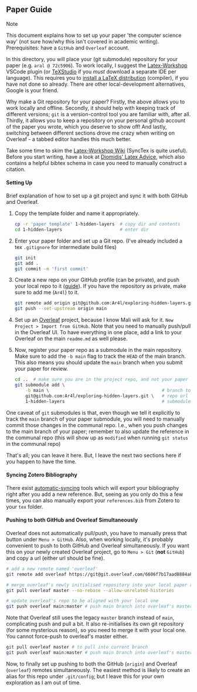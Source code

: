 ## Paper Guide

> [!NOTE] 
> This document explains how to set up your paper 'the computer science way' (not sure how/why this isn't covered in academic writing). Prerequisites: have a `GitHub` and `Overleaf` account. 


In this directory, you will place your (git submodule) repository for your paper (e.g. `aral @ 72c5906`). To work locally, I suggest the [Latex-Workshop](https://marketplace.visualstudio.com/items?itemName=James-Yu.latex-workshop) VSCode plugin (or [TeXStudio](https://www.texstudio.org/) if you *must* download a separate IDE per language). This requires you to [install a LaTeX distribution](https://www.tug.org/texlive/) (compiler), if you have not done so already. There are other local-development alternatives, Google is your friend. 

Why make a Git repository for your paper? Firstly, the above allows you to work locally and offline. Secondly, it should help with keeping track of different versions; `git` is a version-control tool you are familiar with, after all. Thirdly, it allows you to keep a repository on your personal github account of the paper you wrote, which you deserve to show off! And lastly, switching between different sections drove me crazy when writing on Overleaf - a tabbed editor handles this much better. 

Take some time to skim the [Latex-Workshop Wiki](https://github.com/James-Yu/LaTeX-Workshop/wiki/Install) (SyncTex is quite useful). Before you start writing, have a look at [Diomidis' Latex Advice](https://github.com/dspinellis/latex-advice/tree/master), which also contains a helpful bibtex schema in case you need to manually construct a citation. 


#### Setting Up 
Brief explanation of how to set up a git project and sync it with both GitHub and Overleaf. 

1. Copy the template folder and name it appropriately. 

    ```bash 
    cp -r 'paper template' 1-hidden-layers  # copy dir and contents
    cd 1-hidden-layers                      # enter dir
    ```

2. Enter your paper folder and set up a Git repo. (I've already included a tex `.gitignore` for intermediate build files)

    ```bash 
    git init 
    git add . 
    git commit -m 'first commit' 
    ```

3. Create a new repo on your GitHub profile (can be private), and push your local repo to it ([guide](https://docs.github.com/en/migrations/importing-source-code/using-the-command-line-to-import-source-code/adding-locally-hosted-code-to-github#adding-a-local-repository-to-github-using-git)). If you have the repository as private, make sure to add me (`Ar4l`) to it.

    ```bash 
    git remote add origin git@github.com:Ar4l/exploring-hidden-layers.git
    git push --set-upstream origin main
    ``` 

4. Set up an [Overleaf](https://www.overleaf.com/project) project, because I know Mali will ask for it. `New Project > Import from GitHub`. Note that you need to manually push/pull in the Overleaf UI. To have everything in one place, add a link to your Overleaf on the main `readme.md` as well please. 

5. Now, register your paper repo as a submodule in the main repository. Make sure to add the `-b main` flag to track the `HEAD` of the main branch. This also means you should update the `main` branch when you submit your paper for review. 

    ```bash
    cd ..  # make sure you are in the project repo, and not your paper repo
    git submodule add \
        -b main \                                           # branch to track
        git@github.com:Ar4l/exploring-hidden-layers.git \   # repo url
        1-hidden-layers                                     # submodule dir name
    ```

One caveat of `git` submodules is that, even though we tell it explicitly to track the `main` branch of your paper submodule, you will need to manually commit those changes in the communal repo. I.e., when you push changes to the main branch of your paper; remember to also update the reference in the communal repo (this will show up as `modified` when running `git status` in the communal repo)

That's all; you can leave it here. But, I leave the next two sections here if you happen to have the time. 


#### Syncing Zotero Bibliography
There exist [automatic-syncing](https://retorque.re/zotero-better-bibtex/index.html) tools which will export your bibliography right after you add a new reference. But, seeing as you only do this a few times, you can also manually export your `references.bib` from Zotero to your `tex` folder. 


#### Pushing to both GitHub and Overleaf Simultaneously
Overleaf does not automatically pull/push, you have to manually press that button under `Menu > GitHub`. Also, when working locally, it's probably convenient to push to both GitHub and Overleaf simultaneously. If you want this on your newly created Overleaf project, go to `Menu > Git` (**not** `GitHub`) and copy a url (either url should be fine). 

```bash 
# add a new remote named 'overleaf'
git remote add overleaf https://git@git.overleaf.com/6606f7b17aad8884a84247cb

# merge overleaf's newly initialised repository into your local paper repo
git pull overleaf master --no-rebase --allow-unrelated-histories

# update overleaf's repo to be aligned with your local one
git push overleaf main:master # push main branch into overleaf's master branch
```

Note that Overleaf still uses the legacy `master` branch instead of `main`, complicating push and pull a bit. It also re-initialises its own git repository (for some mysterious reason), so you need to merge it with your local one. You cannot force-push to overleaf's master either. 

```bash
git pull overleaf master # to pull into current branch 
git push overleaf main:master # push main branch into overleaf's master branch
```

Now, to finally set up pushing to both the GitHub (`origin`) and Overleaf (`overleaf`) remotes simultaneously. The easiest method is likely to create an alias for this repo under `.git/config`; but I leave this for your own exploration as I am out of time. 
